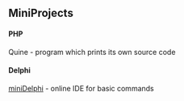 ## MiniProjects

#### PHP

Quine - program which prints its own source code

#### Delphi

[miniDelphi](http://rstyle.github.io/miniprojects/delphi/miniDelphi.html) - online IDE for basic commands
